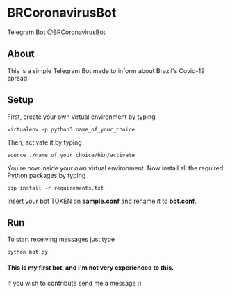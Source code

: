 # BRCoronavirusBot
Telegram Bot @BRCoronavirusBot

## About
This is a simple Telegram Bot made to inform about Brazil's Covid-19 spread.

## Setup
First, create your own virtual environment by typing

<code>virtualenv -p python3 name_of_your_choice</code>

Then, activate it by typing

<code>source ./name_of_your_choice/bin/activate</code>

You're now inside your own virtual environment.
Now install all the required Python packages by typing

<code>pip install -r requirements.txt</code>

Insert your bot TOKEN on <b>sample.conf</b> and rename it to <b>bot.conf</b>.

## Run

To start receiving messages just type

<code>python bot.py</code>

#### This is my first bot, and I'm not very experienced to this. 
If you wish to contribute send me a message :)